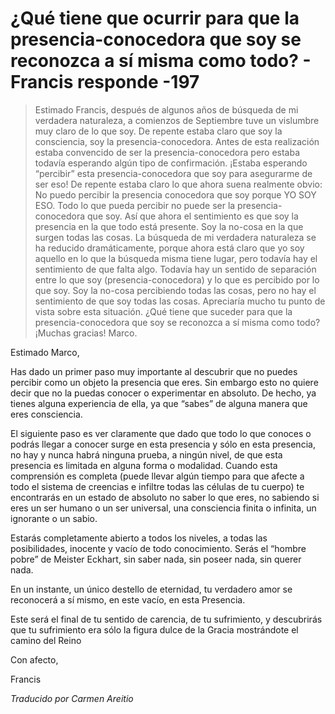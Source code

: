 # ¿Qué tiene que ocurrir para que la presencia-conocedora que soy se reconozca a sí misma como todo? - Francis responde -197

>Estimado Francis, después de algunos años de búsqueda de mi verdadera naturaleza, a comienzos de Septiembre tuve un vislumbre muy claro de lo que soy. De repente estaba claro que soy la consciencia, soy la presencia-conocedora. Antes de esta realización estaba convencido de ser la presencia-conocedora pero estaba todavía esperando algún tipo de confirmación. ¡Estaba esperando “percibir” esta presencia-conocedora que soy para asegurarme de ser eso! De repente estaba claro lo que ahora suena realmente obvio: No puedo percibir la presencia conocedora que soy porque YO SOY ESO. Todo lo que pueda percibir no puede ser la presencia-conocedora que soy. Así que ahora el sentimiento es que soy la presencia en la que todo está presente. Soy la no-cosa en la que surgen todas las cosas. La búsqueda de mi verdadera naturaleza se ha reducido dramáticamente, porque ahora está claro que yo soy aquello en lo que la búsqueda misma tiene lugar, pero todavía hay el sentimiento de que falta algo. Todavía hay un sentido de separación entre lo que soy (presencia-conocedora) y lo que es percibido por lo que soy. Soy la no-cosa percibiendo todas las cosas, pero no hay el sentimiento de que soy todas las cosas. Apreciaría mucho tu punto de vista sobre esta situación. ¿Qué tiene que suceder para que la presencia-conocedora que soy se reconozca a sí misma como todo? ¡Muchas gracias! Marco.

Estimado Marco,

Has dado un primer paso muy importante al descubrir que no puedes percibir como un objeto la presencia que eres. Sin embargo esto no quiere decir que no la puedas conocer o experimentar en absoluto. De hecho, ya tienes alguna experiencia de ella, ya que “sabes” de alguna manera que eres consciencia.

El siguiente paso es ver claramente que dado que todo lo que conoces o podrás llegar a conocer surge en esta presencia y sólo en esta presencia, no hay y nunca habrá ninguna prueba, a ningún nivel, de que esta presencia es limitada en alguna forma o modalidad. Cuando esta comprensión es completa (puede llevar algún tiempo para que afecte a todo el sistema de creencias e infiltre todas las células de tu cuerpo) te encontrarás en un estado de absoluto no saber lo que eres, no sabiendo si eres un ser humano o un ser universal, una consciencia finita o infinita, un ignorante o un sabio.

Estarás completamente abierto a todos los niveles, a todas las posibilidades, inocente y vacío de todo conocimiento. Serás el “hombre pobre” de Meister Eckhart, sin saber nada, sin poseer nada, sin querer nada.

En un instante, un único destello de eternidad, tu verdadero amor se reconocerá a sí mismo, en este vacío, en esta Presencia.

Este será el final de tu sentido de carencia, de tu sufrimiento, y descubrirás que tu sufrimiento era sólo la figura dulce de la Gracia mostrándote el camino del Reino

Con afecto,

Francis

_Traducido por Carmen Areitio_

